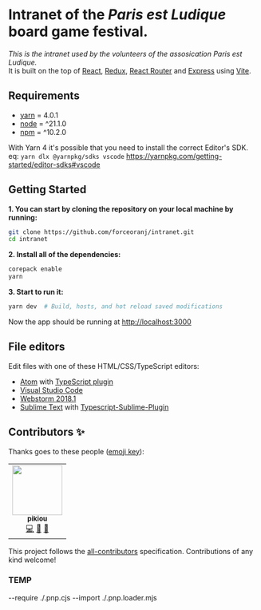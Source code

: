 # <b>Intranet of the <i>Paris est Ludique</i> board game festival.</b>

<i>This is the intranet used by the volunteers of the assosication Paris est Ludique.</i><br>
It is built on the top of [React](https://facebook.github.io/react), [Redux](https://github.com/reactjs/redux), [React Router](https://reacttraining.com/react-router) and [Express](https://expressjs.com) using [Vite](https://vitejs.dev/).

## Requirements

- [yarn]() = 4.0.1
- [node](https://nodejs.org/en) = ^21.1.0
- [npm](https://www.npmjs.com) = ^10.2.0

With Yarn 4 it's possible that you need to install the correct Editor's SDK.
eq: `yarn dlx @yarnpkg/sdks vscode` <https://yarnpkg.com/getting-started/editor-sdks#vscode>

## Getting Started

**1. You can start by cloning the repository on your local machine by running:**

```sh
git clone https://github.com/forceoranj/intranet.git
cd intranet
```

**2. Install all of the dependencies:**

```sh
corepack enable
yarn
```

**3. Start to run it:**

```sh
yarn dev  # Build, hosts, and hot reload saved modifications
```

Now the app should be running at [http://localhost:3000](http://localhost:3000)

## File editors

Edit files with one of these HTML/CSS/TypeScript editors:

- [Atom](https://atom.io/) with [TypeScript plugin](https://atom.io/packages/ide-typescript)
- [Visual Studio Code](https://code.visualstudio.com/)
- [Webstorm 2018.1](https://www.jetbrains.com/webstorm/download/)
- [Sublime Text](http://www.sublimetext.com/3) with [Typescript-Sublime-Plugin](https://github.com/Microsoft/Typescript-Sublime-plugin#installation)

## Contributors ✨

Thanks goes to these people ([emoji key](https://allcontributors.org/docs/en/emoji-key)):

<!-- ALL-CONTRIBUTORS-LIST:START - Do not remove or modify this section -->
<!-- prettier-ignore-start -->
<!-- markdownlint-disable -->
<table>
  <tr>
    <td align="center"><a href="https://www.parisestludique.fr"><img src="https://avatars1.githubusercontent.com/u/79382808?v=4" width="100px;" alt=""/><br /><sub><b>pikiou</b></sub></a><br /><a href="https://github.com/forceoranj/intranet/commits?author=pikiou" title="Code">💻</a> <a href="https://github.com/forceoranj/intranet/commits?author=pikiou" title="Documentation">📖</a> <a href="#maintenance-forceoranj" title="Maintenance">🚧</a></td>
  </tr>
</table>

<!-- markdownlint-enable -->
<!-- prettier-ignore-end -->

<!-- ALL-CONTRIBUTORS-LIST:END -->

This project follows the [all-contributors](https://github.com/all-contributors/all-contributors) specification. Contributions of any kind welcome!

### TEMP

--require ./.pnp.cjs --import ./.pnp.loader.mjs
